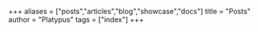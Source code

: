 +++
aliases = ["posts","articles","blog","showcase","docs"]
title = "Posts"
author = "Platypus"
tags = ["index"]
+++
